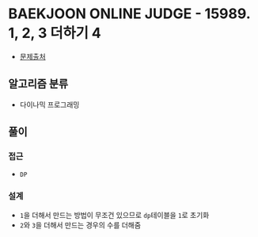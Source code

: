 # BAEKJOON ONLINE JUDGE - 15989. 1, 2, 3 더하기 4

- [문제출처](https://www.acmicpc.net/problem/15989 '15989. 1, 2, 3 더하기 4')

## 알고리즘 분류

- 다이나믹 프로그래밍

## 풀이

### 접근

- `DP`

### 설계

- `1`을 더해서 만드는 방법이 무조건 있으므로 `dp`테이블을 `1`로 초기화
- `2`와 `3`을 더해서 만드는 경우의 수를 더해줌
